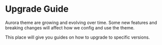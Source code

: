 # Upgrade Guide

Aurora theme are growing and evolving over time. Some new features and breaking changes will affect how we config and use the theme.

This place will give you guides on how to upgrade to specific versions.
